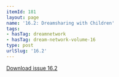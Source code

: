 ```yaml
---
itemId: 181
layout: page
name: '16.2: Dreamsharing with Children'
tags:
- hasTag: dreamnetwork
- hasTag: dream-network-volume-16
type: post
urlSlug: '16.2'
---
```

<a href="files/pdfs/Volume_16/16.2-Dream-Network-Vol-16-No-2.pdf" download="">Download issue 16.2</a>